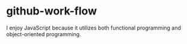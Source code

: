 # github-work-flow

I enjoy JavaScript because it utilizes both functional programming and object-oriented programming.
